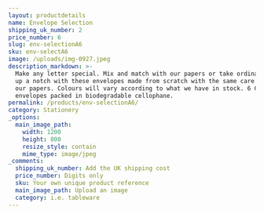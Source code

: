```yaml
---
layout: productdetails
name: Envelope Selection
shipping_uk_number: 2
price_number: 6
slug: env-selectionA6
sku: env-selectA6
image: /uploads/img-0927.jpeg
description_markdown: >-
  Make any letter special. Mix and match with our papers or take ordinary paper
  up a notch with these envelopes made from scratch with the same care as all
  our papers. Colours will vary according to what we have in stock. 6 C6
  envelopes packed in biodegradable cellophane.
permalink: /products/env-selectionA6/
category: Stationery
_options:
  main_image_path:
    width: 1200
    height: 800
    resize_style: contain
    mime_type: image/jpeg
_comments:
  shipping_uk_number: Add the UK shipping cost
  price_number: Digits only
  sku: Your own unique product reference
  main_image_path: Upload an image
  category: i.e. tableware
---
```


